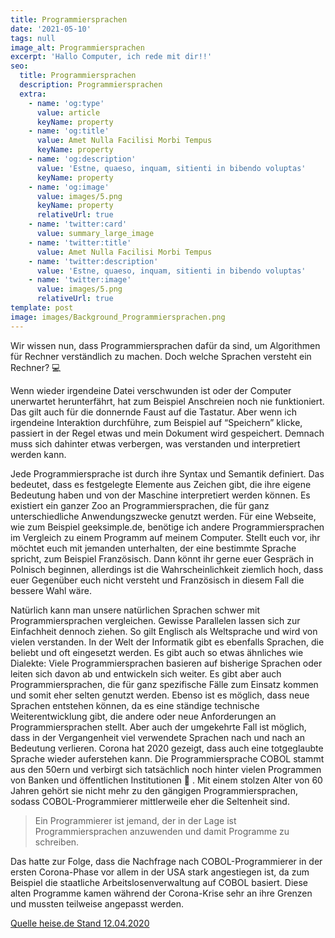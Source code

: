 ```yaml
---
title: Programmiersprachen
date: '2021-05-10'
tags: null
image_alt: Programmiersprachen
excerpt: 'Hallo Computer, ich rede mit dir!!'
seo:
  title: Programmiersprachen
  description: Programmiersprachen
  extra:
    - name: 'og:type'
      value: article
      keyName: property
    - name: 'og:title'
      value: Amet Nulla Facilisi Morbi Tempus
      keyName: property
    - name: 'og:description'
      value: 'Estne, quaeso, inquam, sitienti in bibendo voluptas'
      keyName: property
    - name: 'og:image'
      value: images/5.png
      keyName: property
      relativeUrl: true
    - name: 'twitter:card'
      value: summary_large_image
    - name: 'twitter:title'
      value: Amet Nulla Facilisi Morbi Tempus
    - name: 'twitter:description'
      value: 'Estne, quaeso, inquam, sitienti in bibendo voluptas'
    - name: 'twitter:image'
      value: images/5.png
      relativeUrl: true
template: post
image: images/Background_Programmiersprachen.png
---
```

Wir wissen nun, dass Programmiersprachen dafür da sind, um Algorithmen für Rechner verständlich zu machen.
Doch welche Sprachen versteht ein Rechner? 💻

Wenn wieder irgendeine Datei verschwunden ist oder der Computer unerwartet herunterfährt, hat zum Beispiel  Anschreien noch nie funktioniert. Das gilt auch für die donnernde Faust auf die Tastatur. Aber wenn ich irgendeine Interaktion durchführe, zum Beispiel auf “Speichern” klicke, passiert in der Regel etwas und mein Dokument wird gespeichert. Demnach muss sich dahinter etwas verbergen, was verstanden und interpretiert werden kann.

Jede Programmiersprache ist durch ihre Syntax und Semantik definiert. Das bedeutet, dass es festgelegte Elemente aus Zeichen gibt, die ihre eigene Bedeutung haben und von der Maschine interpretiert werden können.
Es existiert ein ganzer Zoo an Programmiersprachen, die für ganz unterschiedliche Anwendungszwecke genutzt werden. Für eine Webseite, wie zum Beispiel geeksimple.de, benötige ich andere Programmiersprachen im Vergleich zu einem Programm auf meinem Computer.
Stellt euch vor, ihr möchtet euch mit jemanden unterhalten, der eine bestimmte Sprache spricht, zum Beispiel Französisch. Dann könnt ihr gerne euer Gespräch in Polnisch beginnen, allerdings ist die Wahrscheinlichkeit ziemlich hoch, dass euer Gegenüber euch nicht versteht und Französisch in diesem Fall die bessere Wahl wäre.

Natürlich kann man unsere natürlichen Sprachen schwer mit Programmiersprachen vergleichen. Gewisse Parallelen lassen sich zur Einfachheit dennoch ziehen. So gilt Englisch als Weltsprache und wird von vielen verstanden. In der Welt der Informatik gibt es ebenfalls Sprachen, die beliebt und oft eingesetzt werden. Es gibt auch so etwas ähnliches wie Dialekte: Viele Programmiersprachen basieren auf bisherige Sprachen oder leiten sich davon ab und entwickeln sich weiter. Es gibt aber auch Programmiersprachen, die für ganz spezifische Fälle zum Einsatz kommen und somit eher selten genutzt werden. Ebenso ist es möglich, dass neue Sprachen entstehen können, da es eine ständige technische Weiterentwicklung gibt, die andere oder neue Anforderungen an Programmiersprachen stellt. Aber auch der umgekehrte Fall ist möglich, dass in der Vergangenheit viel verwendete Sprachen nach und nach an Bedeutung verlieren.
Corona hat 2020 gezeigt, dass auch eine totgeglaubte Sprache wieder auferstehen kann.
Die Programmiersprache COBOL stammt aus den 50ern und verbirgt sich tatsächlich noch hinter vielen Programmen von Banken und öffentlichen Institutionen 🏦 . Mit einem stolzen Alter von 60 Jahren gehört sie nicht mehr zu den gängigen Programmiersprachen, sodass COBOL-Programmierer mittlerweile eher die Seltenheit sind.

> Ein Programmierer ist jemand, der in der Lage ist Programmiersprachen anzuwenden und damit Programme zu schreiben.

Das hatte zur Folge, dass die Nachfrage nach COBOL-Programmierer in der ersten Corona-Phase vor allem in der USA stark angestiegen ist, da zum Beispiel die staatliche Arbeitslosenverwaltung auf COBOL basiert. Diese alten Programme kamen während der Corona-Krise sehr an ihre Grenzen und mussten teilweise angepasst werden.

[Quelle heise.de Stand 12.04.2020](https://www.heise.de/newsticker/meldung/IBM-und-Linux-Foundation-starten-kostenlose-COBOL-Programmierkurse-4701556.html)
